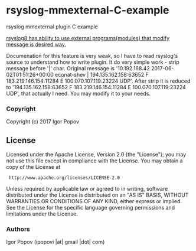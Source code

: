 # rsyslog-mmexternal-C-example
rsyslog mmexternal plugin C example

[rsyslog8 has ability to use external programs(modules) that modify message is desired way.](http://www.rsyslog.com/doc/v8-stable/configuration/modules/mmexternal.html)

Documenation for this feature is very weak, so I have to read rsyslog's source to understand how to write plugin. It do very simple work - strip message before '|' char.  Original message is '10.192.168.42  2017-06-02T01:51:26+00:00 econat-shev   |  194.135.162.158:63652 F 183.219.146.154:11284 E 100.070.107.119:23224   UDP'. After strip it is reduced to '194.135.162.158:63652 F 183.219.146.154:11284 E 100.070.107.119:23224   UDP', that actually I need. You may modify it to your needs.

### Copyright

  Copyright (c) 2017 Igor Popov

License
-------
   Licensed under the Apache License, Version 2.0 (the "License");
   you may not use this file except in compliance with the License.
   You may obtain a copy of the License at

     http://www.apache.org/licenses/LICENSE-2.0

   Unless required by applicable law or agreed to in writing, software
   distributed under the License is distributed on an "AS IS" BASIS,
   WITHOUT WARRANTIES OR CONDITIONS OF ANY KIND, either express or implied.
   See the License for the specific language governing permissions and
   limitations under the License.

### Authors

  Igor Popov
  (ipopovi |at| gmail |dot| com)

